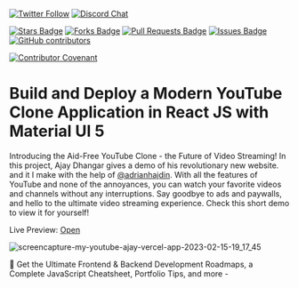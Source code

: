 <!-- <a href="https://github.com/Ajay-Dhangar/youtube_clone/actions/workflows/codeql.yml"><img src="https://github.com/Ajay-Dhangar/CodeMastermindHQ/actions/workflows/codeql.yml/badge.svg"  alt="CodeQL" /></a> -->
<a href="https://twitter.com/AJAYDHA27250016"><img src="https://img.shields.io/twitter/follow/AJAYDHA27250016.svg?style=social"  alt="Twitter Follow" /></a>
<a href="https://discord.gg/BFkPKMsfuZ"><img src="https://img.shields.io/discord/102860784329052160.svg" alt="Discord Chat" /></a>
<!-- <a href="https://github.com/Ajay-Dhangar/youtube_clone/blob/main/LICENSE"><img src="https://img.shields.io/github/license/sourcerer-io/hall-of-fame.svg?colorB=ff0000"></a> -->
<a href="https://github.com/Ajay-Dhangar/youtube_clone/stargazers"><img src="https://img.shields.io/github/stars/Ajay-Dhangar/youtube_clone" alt="Stars Badge"/></a>
<a href="https://github.com/Ajay-Dhangar/youtube_clone/network/members"><img src="https://img.shields.io/github/forks/Ajay-Dhangar/youtube_clone" alt="Forks Badge"/></a>
<a href="https://github.com/Ajay-Dhangar/youtube_clone/pulls"><img src="https://img.shields.io/github/issues-pr/Ajay-Dhangar/youtube_clone" alt="Pull Requests Badge"/></a>
<a href="https://github.com/Ajay-Dhangar/youtube_clone/issues"><img src="https://img.shields.io/github/issues/Ajay-Dhangar/youtube_clone" alt="Issues Badge"/></a>
<a href="https://github.com/Ajay-Dhangar/youtube_clonegraphs/contributors"><img alt="GitHub contributors" src="https://img.shields.io/github/contributors/Ajay-Dhangar/youtube_clone?color=2b9348"></a>

[![Contributor Covenant](https://img.shields.io/badge/Contributor%20Covenant-2.1-4baaaa.svg)](CODE_OF_CONDUCT.md)


# Build and Deploy a Modern YouTube Clone Application in React JS with Material UI 5

Introducing the Aid-Free YouTube Clone - the Future of Video Streaming! In this project, Ajay Dhangar gives a demo of his revolutionary new website.  and it I make with the help of [@adrianhajdin](https://github.com/adrianhajdin). With all the features of YouTube and none of the annoyances, you can watch your favorite videos and channels without any interruptions. Say goodbye to ads and paywalls, and hello to the ultimate video streaming experience. Check this short demo to view it for yourself!

Live Preview: [Open](https://my-youtube-ajay.vercel.app/)

![screencapture-my-youtube-ajay-vercel-app-2023-02-15-19_17_45](https://user-images.githubusercontent.com/99037494/219045173-5c07392a-737b-4acb-82bd-85df924e6e9f.png)


📙 Get the Ultimate Frontend & Backend Development Roadmaps, a Complete JavaScript Cheatsheet, Portfolio Tips, and more - 
